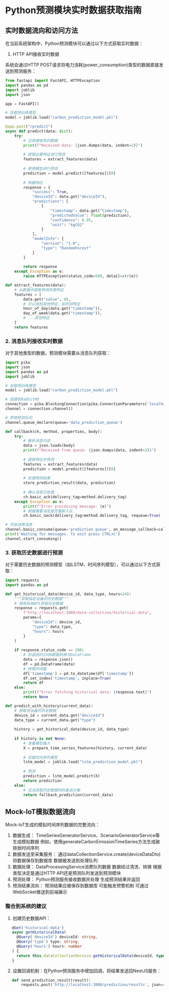 # Python预测模块实时数据获取指南

## 实时数据流向和访问方法

在当前系统架构中，Python预测模块可以通过以下方式获取实时数据：

1. HTTP API接收实时数据

系统会通过HTTP POST请求将电力消耗(power_consumption)类型的数据直接发送到预测服务：

```python
from fastapi import FastAPI, HTTPException
import pandas as pd
import joblib
import json

app = FastAPI()

# 加载预训练模型
model = joblib.load("carbon_prediction_model.pkl")

@app.post("/predict")
async def predict(data: dict):
    try:
        # 记录接收到的数据
        print(f"Received data: {json.dumps(data, indent=2)}")
        
        # 提取必要特征进行预测
        features = extract_features(data)
        
        # 使用模型进行预测
        prediction = model.predict([features])[0]
        
        # 构建响应
        response = {
            "success": True,
            "deviceId": data.get("deviceId"),
            "predictions": [
                {
                    "timestamp": data.get("timestamp"),
                    "predictedValue": float(prediction),
                    "confidence": 0.95,
                    "unit": "kgCO2"
                }
            ],
            "modelInfo": {
                "version": "1.0",
                "type": "RandomForest" 
            }
        }
        
        return response
    except Exception as e:
        raise HTTPException(status_code=500, detail=str(e))

def extract_features(data):
    # 从数据中提取预测所需特征
    features = [
        data.get("value", 0),
        # 可以添加其他特征，如时间特征
        hour_of_day(data.get("timestamp")),
        day_of_week(data.get("timestamp")),
        # ...其他特征
    ]
    return features
```

### 2. 消息队列接收实时数据
对于其他类型的数据，预测模块需要从消息队列获取：
```python
import pika
import json
import pandas as pd
import joblib

# 加载预训练模型
model = joblib.load("carbon_prediction_model.pkl")

# 连接到RabbitMQ
connection = pika.BlockingConnection(pika.ConnectionParameters('localhost'))
channel = connection.channel()

# 声明预测队列
channel.queue_declare(queue='data_prediction_queue')

def callback(ch, method, properties, body):
    try:
        # 解析消息内容
        data = json.loads(body)
        print(f"Received from queue: {json.dumps(data, indent=2)}")
        
        # 提取特征并预测
        features = extract_features(data)
        prediction = model.predict([features])[0]
        
        # 处理预测结果
        store_prediction_result(data, prediction)
        
        # 确认消息已处理
        ch.basic_ack(delivery_tag=method.delivery_tag)
    except Exception as e:
        print(f"Error processing message: {e}")
        # 根据需要决定是否重新入队
        ch.basic_nack(delivery_tag=method.delivery_tag, requeue=True)

# 开始消费消息
channel.basic_consume(queue='prediction_queue', on_message_callback=callback)
print('Waiting for messages. To exit press CTRL+C')
channel.start_consuming()
```

### 3. 获取历史数据进行预测
对于需要历史数据的预测模型（如LSTM、时间序列模型），可以通过以下方式获取：
```python
import requests
import pandas as pd

def get_historical_data(device_id, data_type, hours=24):
    """获取指定设备的历史数据"""
    # 调用系统API获取历史数据
    response = requests.get(
        f"http://localhost:3000/data-collection/historical-data",
        params={
            "deviceId": device_id,
            "type": data_type,
            "hours": hours
        }
    )
    
    if response.status_code == 200:
        # 将返回的JSON数据转换为DataFrame
        data = response.json()
        df = pd.DataFrame(data)
        # 转换时间戳
        df['timestamp'] = pd.to_datetime(df['timestamp'])
        df.set_index('timestamp', inplace=True)
        return df
    else:
        print(f"Error fetching historical data: {response.text}")
        return None

def predict_with_history(current_data):
    # 获取该设备的历史数据
    device_id = current_data.get("deviceId")
    data_type = current_data.get("type")
    
    history = get_historical_data(device_id, data_type)
    
    if history is not None:
        # 准备模型输入
        X = prepare_time_series_features(history, current_data)
        
        # 加载时间序列模型
        lstm_model = joblib.load("lstm_prediction_model.pkl")
        
        # 预测
        prediction = lstm_model.predict(X)
        return prediction
    else:
        # 无法获取历史数据时的备选方案
        return fallback_prediction(current_data)
```


## Mock-IoT模拟数据流向
Mock-IoT生成的模拟时间序列数据的完整流向：
1. 数据生成：
    TimeSeriesGeneratorService、ScenarioGeneratorService等生成模拟数据
    例如，使用generateCarbonEmissionTimeSeries方法生成碳排放时间序列
2. 数据发送至采集服务：
    通过dataCollectionService.create(deviceDataDto)将数据保存到数据库
    数据被发送到处理队列
3. 数据处理：
    DataProcessingService消费队列数据
    数据经过清洗、转换
    根据类型决定是通过HTTP API还是预测队列发送到预测模块
4. 预测处理：
    Python预测服务接收数据并处理
    生成预测结果并返回
5. 预测结果流向：
    预测结果应被保存到数据库
    可能触发预警机制
    可通过WebSocket推送到前端展示

### 整合到系统的建议
1. 创建历史数据API：
```typescript
   @Get('historical-data')
   async getHistoricalData(
     @Query('deviceId') deviceId: string,
     @Query('type') type: string,
     @Query('hours') hours: number
   ) {
     return this.dataCollectionService.getHistoricalData(deviceId, type, hours);
   }
```
2. 设置回调机制：在Python预测服务中增加回调，将结果发送回NestJS服务：
```python
   def send_prediction_result(result):
       requests.post('http://localhost:3000/prediction/results', json=result)
```